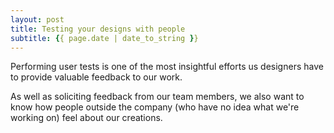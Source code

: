 ```yaml
---
layout: post
title: Testing your designs with people
subtitle: {{ page.date | date_to_string }}
---
```

<p class="lede">Performing user tests is one of the most insightful efforts us designers have to provide valuable feedback to our work.</p>

As well as soliciting feedback from our team members, we also want to know how people outside the company (who have no idea what we're working on) feel about our creations.
